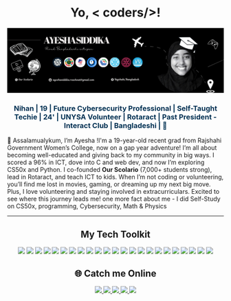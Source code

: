 <h1 align="center">Yo, < coders/>!  </h1>

<p align="center">
  <img src="https://github.com/Ayesha-Siddika-Nihan/Ayesha-Siddika-Nihan/blob/main/Black%20and%20White%20Creative%20Profile%20Information%20LinkedIn%20Article%20Cover%20Image%20(6).png?raw=true" alt="Banner">
</p>

<h3 align="center" style="color:#003153;">Nihan | 19 | Future Cybersecurity Professional | Self-Taught Techie | 24' | UNYSA Volunteer | Rotaract | Past President - Interact Club | Bangladeshi | 🍉</h3>


👋 Assalamualykum, I’m Ayesha !I'm a 19-year-old recent grad from Rajshahi Government Women’s College, now on a gap year adventure! I’m all about becoming well-educated and giving back to my community in big ways. I scored a 96% in ICT, dove into C and web dev, and now I’m exploring CS50x and Python. I co-founded **Our Scolario** (7,000+ students strong), lead in Rotaract, and teach ICT to kids. When I’m not coding or volunteering, you’ll find me lost in movies, gaming, or dreaming up my next big move. Plus, I love volunteering and staying involved in extracurriculars. Excited to see where this journey leads me! one more fact about me - I did Self-Study on CS50x, programming, Cybersecurity, Math & Physics

---

## <h2 align="center">My Tech Toolkit </h2>
 

<p align="center">
  <img src="https://img.shields.io/badge/HTML5-0A1172?style=for-the-badge&logo=html5&logoColor=white"/>
  <img src="https://img.shields.io/badge/CSS3-1034A6?style=for-the-badge&logo=css3&logoColor=white"/>
  <img src="https://img.shields.io/badge/Python-0E4D92?style=for-the-badge&logo=python&logoColor=white"/>
  <img src="https://img.shields.io/badge/C-001F54?style=for-the-badge&logo=c&logoColor=white"/>
  <img src="https://img.shields.io/badge/JavaScript-003153?style=for-the-badge&logo=javascript&logoColor=white"/>
  <img src="https://img.shields.io/badge/Flask-0C234B?style=for-the-badge&logo=flask&logoColor=white"/>
  <img src="https://img.shields.io/badge/Algorithms-011F5B?style=for-the-badge&logo=codeforces&logoColor=white"/>
  <img src="https://img.shields.io/badge/SQL-1B365D?style=for-the-badge&logo=postgresql&logoColor=white"/>
  <img src="https://img.shields.io/badge/VS_Code-002147?style=for-the-badge&logo=visual-studio-code&logoColor=white"/>
  <img src="https://img.shields.io/badge/WordPress-005288?style=for-the-badge&logo=wordpress&logoColor=white"/>
  <img src="https://img.shields.io/badge/Framer-0B0C10?style=for-the-badge&logo=framer&logoColor=white"/>
  <img src="https://img.shields.io/badge/Figma-011F4B?style=for-the-badge&logo=figma&logoColor=white"/>
  <img src="https://img.shields.io/badge/Pantheon-003B6F?style=for-the-badge&logo=pantheon&logoColor=white"/>
  <img src="https://img.shields.io/badge/Microsoft_Office-002244?style=for-the-badge&logo=microsoft-office&logoColor=white"/>
  <img src="https://img.shields.io/badge/Windows-001C55?style=for-the-badge&logo=windows&logoColor=white"/>
  <img src="https://img.shields.io/badge/Scratch-0A0A23?style=for-the-badge&logo=scratch&logoColor=white"/>
  <img src="https://img.shields.io/badge/Data_Science-0F3057?style=for-the-badge&logo=databricks&logoColor=white"/>
  <img src="https://img.shields.io/badge/Notion-001F3F?style=for-the-badge&logo=notion&logoColor=white"/>
  <img src="https://img.shields.io/badge/ChatGPT-0D3B66?style=for-the-badge&logo=openai&logoColor=white"/>
  <img src="https://img.shields.io/badge/DeepSeek-123456?style=for-the-badge&logo=openai&logoColor=white"/>
  <img src="https://img.shields.io/badge/GitHub-24292e?style=for-the-badge&logo=github&logoColor=white"/>
  <img src="https://img.shields.io/badge/Co--Pilot-0078D4?style=for-the-badge&logo=githubcopilot&logoColor=white"/>
  <img src="https://img.shields.io/badge/Cisco-003B71?style=for-the-badge&logo=cisco&logoColor=white"/>
</p>

## <h2 align="center"> 🌐 Catch me Online </h2>

<p align="center">
  <a href="https://github.com/yourusername" target="_blank">
    <img src="https://img.shields.io/badge/GitHub-0A1172?style=for-the-badge&logo=github&logoColor=white"/>
  </a>
  <a href="https://linkedin.com/in/yourusername" target="_blank">
    <img src="https://img.shields.io/badge/LinkedIn-1034A6?style=for-the-badge&logo=linkedin&logoColor=white"/>
  </a>
  <a href="mailto:youremail@gmail.com" target="_blank">
    <img src="https://img.shields.io/badge/Email-1B365D?style=for-the-badge&logo=gmail&logoColor=white"/>
  </a>
  <a href="https://instagram.com/yourusername" target="_blank">
    <img src="https://img.shields.io/badge/Instagram-003153?style=for-the-badge&logo=instagram&logoColor=white"/>
  </a>
  <a href="https://facebook.com/yourusername" target="_blank">
    <img src="https://img.shields.io/badge/Facebook-001F54?style=for-the-badge&logo=facebook&logoColor=white"/>
  </a>
</p>
